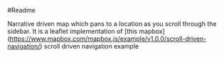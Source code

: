 #Readme

Narrative driven map which pans to a location as you scroll through the sidebar.  It is a leaflet implementation of [this mapbox] (https://www.mapbox.com/mapbox.js/example/v1.0.0/scroll-driven-navigation/) scroll driven navigation example
